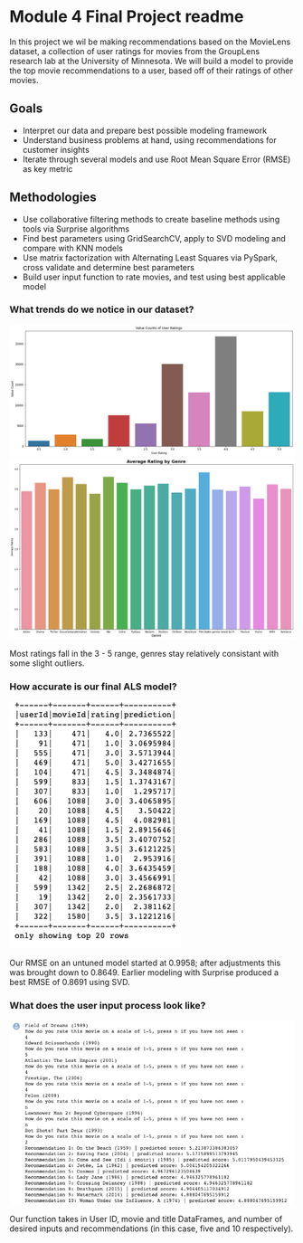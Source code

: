 # Module 4 Final Project readme

In this project we wil be making recommendations based on the MovieLens dataset, a collection of user ratings for movies from the GroupLens research lab at the University of Minnesota. We will build a model to provide the top movie recommendations to a user, based off of their ratings of other movies.

## Goals

* Interpret our data and prepare best possible modeling framework
* Understand business problems at hand, using recommendations for customer insights
* Iterate through several models and use Root Mean Square Error (RMSE) as key metric

## Methodologies

* Use collaborative filtering methods to create baseline methods using tools via Surprise algorithms
* Find best parameters using GridSearchCV, apply to SVD modeling and compare with KNN models
* Use matrix factorization with Alternating Least Squares via PySpark, cross validate and determine best parameters
* Build user input function to rate movies, and test using best applicable model

### What trends do we notice in our dataset?

![User ratings](images/userratings.png)
![Genre ratings](images/genreratings.png)

Most ratings fall in the 3 - 5 range, genres stay relatively consistant with some slight outliers.

### How accurate is our final ALS model?

![Test predictions](images/testpredictions.png)

Our RMSE on an untuned model started at 0.9958; after adjustments this was brought down to 0.8649.  Earlier modeling with Surprise produced a best RMSE of 0.8691 using SVD.

### What does the user input process look like?

![User interface](images/userinterface.png)

Our function takes in User ID, movie and title DataFrames, and number of desired inputs and recommendations (in this case, five and 10 respectively).